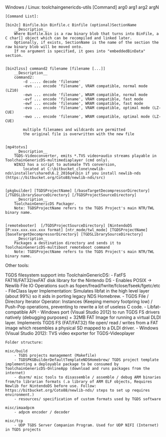 Windows / Linux:
toolchaingenericds-utils [Command] arg0 arg1 arg2 argN

	[Command List]:
	
	[bin2c] Binfile.bin Binfile.c Binfile (optional)SectionName
		__Description__
		Where Binfile.bin is a raw binary blob that turns into BinFile, a C char[] object which can be recompiled and linked later.
		Optionally, if exists, SectionName is the name of the section the raw binary blob will be moved onto. 
		If no argument is specified, it goes into "embeddedBinData" section.

	
	[bin2lzss] command2 filename [filename [...]]
		__Description__
		command2:
			-d ..... decode 'filename'
			-evn ... encode 'filename', VRAM compatible, normal mode (LZ10)
			-ewn ... encode 'filename', WRAM compatible, normal mode
			-evf ... encode 'filename', VRAM compatible, fast mode
			-ewf ... encode 'filename', WRAM compatible, fast mode
			-evo ... encode 'filename', VRAM compatible, optimal mode (LZ-CUE)
			-ewo ... encode 'filename', WRAM compatible, optimal mode (LZ-CUE)
			
			multiple filenames and wildcards are permitted
			the original file is overwritten with the new file
			
	
	[mp4totvs] 
		__Description__
		TGDS-Videoconverter, emits *.TVS video+audio streams playable in ToolchainGenericDS-multimediaplayer (cmd only).
		WIN32 has a script to automate TVS conversion, 
			located at C:\bitbucket_clone\newlib-nds\installer\shared\6.2_2016q4\bin if you install newlib-nds (https://bitbucket.org/Coto88/newlib-nds/src)
		
		
	[pkgbuilder] [TGDSProjectName] [/baseTargetDecompressorDirectory] [/TGDSLibrarySourceDirectory] [/TGDSProjectSourceDirectory]
		__Description__
		ToolchainGenericDS Packager. 
		Note: TGDSProjectName refers to the TGDS Project's main NTR/TWL binary name.
	
	
	[remotebooter]  [/TGDSProjectSourceDirectory] [NintendoDS IP:xxx.xxx.xxx.xxx format] [ntr_mode/twl_mode] [TGDSProjectName] [baseTargetDecompressorDirectory] [TGDSLibrarySourceDirectory]
		__Description__
		Packages a destination directory and sends it to ToolchainGenericDS-multiboot remoteboot command
		Note: TGDSProjectName refers to the TGDS Project's main NTR/TWL binary name.




Other tools:

TGDS filesystem support into ToolchainGenericDS:
	- FatFS FAT16/FAT32/exFAT disk library for the Nintendo DS
	- Enables POSIX -> Newlib File IO Operations such as fopen/fread/fwrite/fclose/fseek/fgetc/etc
	- FileClass layer Implementation: Simulates libfat in the high level layer (about 99%) so it aids in porting legacy NDS Homebrew.
	- TGDS File / Directory Iterator Operator: Instances (Keeping memory footpring low) / Push-Pop operations, preventing to rewrite a lot of useless C code.
	- Libfat-compatible API
	- 	Windows port (Visual Studio 2012) to run TGDS FS drivers natively (debugging purposes) + 32MB FAT Image for running a virtual DLDI layer. 
			Implements TGDS FS (FAT/FAT32) file open/ read / writes from a FAT image which resembles a physical SD mapped to a DLDI driver.
	-	Windows (Visual Studio 2012): TVS video exporter for TGDS-Videoplayer
	
	Folder structure:
	
	misc/build
		- TGDS projects management (Makefile)
		- TGDSPKGBuilderDefaultTemplateNDSHomebrew/ TGDS project template implementing a deployable package to be consumed by ToolchainGenericDS-OnlineApp (download and runs packages from the internet)
		- dsarm/ misc tools to disassemble / assemble / debug ARM binaries from/to librarian formats (.a library of ARM ELF objects, Requires Newlib for NintendoDS before use. Follow: https://bitbucket.org/Coto88/newlib-nds/ steps to set up requires environment.)		
		- resources/ specification of custom formats used by TGDS software
	
	misc/imaadpcm
		- adpcm encoder / decoder
	
	misc/tcp
		- UDP TGDS Server Companion Program. Used for UDP NIFI (Internet) in TGDS projects
	
